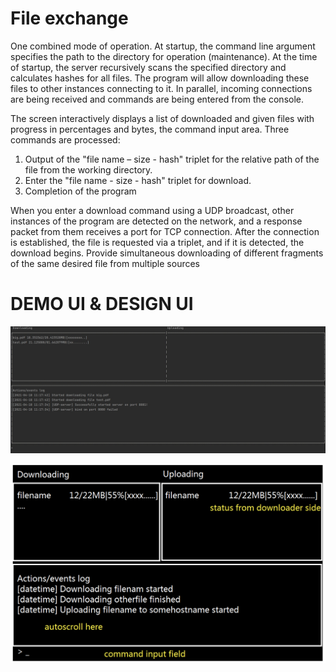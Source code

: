 # File exchange

One combined mode of operation. At startup, the command line argument specifies
the path to the directory for operation (maintenance). At the time of startup, the server recursively scans
the specified directory and calculates hashes for all files. The program will allow downloading these files
to other instances connecting to it. In parallel, incoming connections are being received and commands are being entered from the console.

The screen interactively displays a list of downloaded and given files with progress
in percentages and bytes, the command input area. Three commands are processed:
1. Output of the "file name – size - hash" triplet for the relative path of the file from the working
directory.
2. Enter the "file name - size - hash" triplet for download.
3. Completion of the program

When you enter a download command using a UDP broadcast, other instances of the program are detected on the network, and a response packet from them receives a port for TCP connection. After the connection is established, the file is requested via a triplet,
and if it is detected, the download begins. Provide simultaneous downloading of different fragments of the same desired file from multiple sources

# DEMO UI & DESIGN UI
![demo UI of file exchange](./demo_ui.png "demo UI of file exchange")

![design UI of file exchange](./design_ui.png "design UI of file exchange")